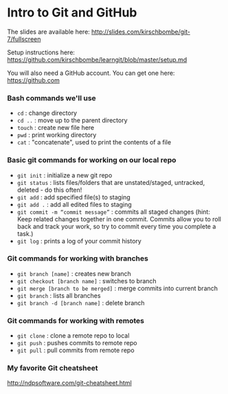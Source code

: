 # Intro to Git and GitHub

The slides are available here: http://slides.com/kirschbombe/git-7/fullscreen

Setup instructions here: https://github.com/kirschbombe/learngit/blob/master/setup.md

You will also need a GitHub account. You can get one here: https://github.com

### Bash commands we'll use
* `cd` : change directory
* `cd ..` : move up to the parent directory
* `touch` : create new file here
* `pwd` : print working directory
* `cat` : "concatenate", used to print the contents of a file

### Basic git commands for working on our local repo
* `git init` : initialize a new git repo
* `git status` : lists files/folders that are unstated/staged, untracked, deleted - do this often!
* `git add` : add specified file(s) to staging
* `git add .` : add all edited files to staging
* `git commit -m “commit message”` : commits all staged changes (hint: Keep related changes together in one commit. Commits allow you to roll back and track your work, so try to commit every time you complete a task.)
* `git log` : prints a log of your commit history

### Git commands for working with branches
* `git branch [name]` : creates new branch
* `git checkout [branch name]` : switches to branch
* `git merge [branch to be merged]` : merge commits into current branch
* `git branch` : lists all branches
* `git branch -d [branch name]` : delete branch

### Git commands for working with remotes
* `git clone` : clone a remote repo to local
* `git push` : pushes commits to remote repo
* `git pull` : pull commits from remote repo

### My favorite Git cheatsheet
http://ndpsoftware.com/git-cheatsheet.html
